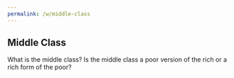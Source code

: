 ```yaml
---
permalink: /w/middle-class
---
```


## Middle Class

What is the middle class? Is the middle class a poor version of the rich or a rich form of the poor?
